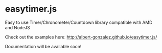 easytimer.js
============

Easy to use Timer/Chronometer/Countdown library compatible with AMD and NodeJS

Check out the examples here: http://albert-gonzalez.github.io/easytimer.js/

Documentation will be available soon!

